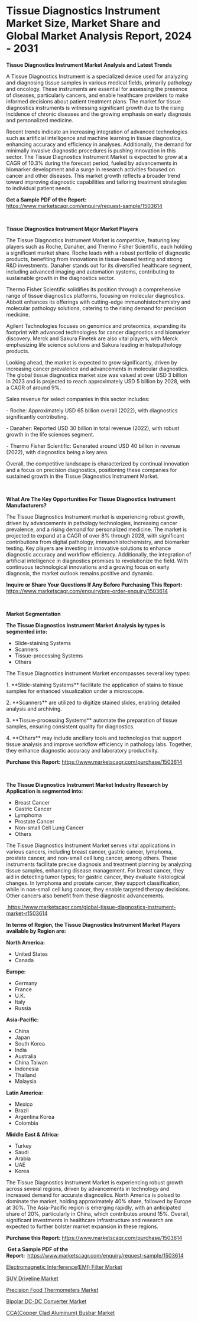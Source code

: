 <p><h1>Tissue Diagnostics Instrument Market Size, Market Share and Global Market Analysis Report, 2024 - 2031</h1></p><p><strong>Tissue Diagnostics Instrument Market Analysis and Latest Trends</strong></p>
<p><p>A Tissue Diagnostics Instrument is a specialized device used for analyzing and diagnosing tissue samples in various medical fields, primarily pathology and oncology. These instruments are essential for assessing the presence of diseases, particularly cancers, and enable healthcare providers to make informed decisions about patient treatment plans. The market for tissue diagnostics instruments is witnessing significant growth due to the rising incidence of chronic diseases and the growing emphasis on early diagnosis and personalized medicine.</p><p>Recent trends indicate an increasing integration of advanced technologies such as artificial intelligence and machine learning in tissue diagnostics, enhancing accuracy and efficiency in analyses. Additionally, the demand for minimally invasive diagnostic procedures is pushing innovation in this sector. The Tissue Diagnostics Instrument Market is expected to grow at a CAGR of 10.3% during the forecast period, fueled by advancements in biomarker development and a surge in research activities focused on cancer and other diseases. This market growth reflects a broader trend toward improving diagnostic capabilities and tailoring treatment strategies to individual patient needs.</p></p>
<p><strong>Get a Sample PDF of the Report:&nbsp;</strong> <a href="https://www.marketscagr.com/enquiry/request-sample/1503614?utm_campaign=1411&utm_medium=2&utm_source=Github&utm_content=ia&utm_term=12102024&utm_id=tissue-diagnostics-instrument">https://www.marketscagr.com/enquiry/request-sample/1503614</a></p>
<p>&nbsp;</p>
<p><strong>Tissue Diagnostics Instrument Major Market Players</strong></p>
<p><p>The Tissue Diagnostics Instrument Market is competitive, featuring key players such as Roche, Danaher, and Thermo Fisher Scientific, each holding a significant market share. Roche leads with a robust portfolio of diagnostic products, benefiting from innovations in tissue-based testing and strong R&D investments. Danaher stands out for its diversified healthcare segment, including advanced imaging and automation systems, contributing to sustainable growth in the diagnostics sector.</p><p>Thermo Fisher Scientific solidifies its position through a comprehensive range of tissue diagnostics platforms, focusing on molecular diagnostics. Abbott enhances its offerings with cutting-edge immunohistochemistry and molecular pathology solutions, catering to the rising demand for precision medicine.</p><p>Agilent Technologies focuses on genomics and proteomics, expanding its footprint with advanced technologies for cancer diagnostics and biomarker discovery. Merck and Sakura Finetek are also vital players, with Merck emphasizing life science solutions and Sakura leading in histopathology products.</p><p>Looking ahead, the market is expected to grow significantly, driven by increasing cancer prevalence and advancements in molecular diagnostics. The global tissue diagnostics market size was valued at over USD 3 billion in 2023 and is projected to reach approximately USD 5 billion by 2028, with a CAGR of around 9%.</p><p>Sales revenue for select companies in this sector includes:</p><p>- Roche: Approximately USD 65 billion overall (2022), with diagnostics significantly contributing.</p><p>- Danaher: Reported USD 30 billion in total revenue (2022), with robust growth in the life sciences segment.</p><p>- Thermo Fisher Scientific: Generated around USD 40 billion in revenue (2022), with diagnostics being a key area.</p><p>Overall, the competitive landscape is characterized by continual innovation and a focus on precision diagnostics, positioning these companies for sustained growth in the Tissue Diagnostics Instrument Market.</p></p>
<p>&nbsp;</p>
<p><strong>What Are The Key Opportunities For Tissue Diagnostics Instrument Manufacturers?</strong></p>
<p><p>The Tissue Diagnostics Instrument market is experiencing robust growth, driven by advancements in pathology technologies, increasing cancer prevalence, and a rising demand for personalized medicine. The market is projected to expand at a CAGR of over 8% through 2028, with significant contributions from digital pathology, immunohistochemistry, and biomarker testing. Key players are investing in innovative solutions to enhance diagnostic accuracy and workflow efficiency. Additionally, the integration of artificial intelligence in diagnostics promises to revolutionize the field. With continuous technological innovations and a growing focus on early diagnosis, the market outlook remains positive and dynamic.</p></p>
<p><strong>Inquire or Share Your Questions If Any Before Purchasing This Report:</strong> <a href="https://www.marketscagr.com/enquiry/pre-order-enquiry/1503614?utm_campaign=1411&utm_medium=2&utm_source=Github&utm_content=ia&utm_term=12102024&utm_id=tissue-diagnostics-instrument">https://www.marketscagr.com/enquiry/pre-order-enquiry/1503614</a></p>
<p>&nbsp;</p>
<p><strong>Market Segmentation</strong></p>
<p><strong>The Tissue Diagnostics Instrument Market Analysis by types is segmented into:</strong></p>
<p><ul><li>Slide-staining Systems</li><li>Scanners</li><li>Tissue-processing Systems</li><li>Others</li></ul></p>
<p><p>The Tissue Diagnostics Instrument Market encompasses several key types: </p><p>1. **Slide-staining Systems** facilitate the application of stains to tissue samples for enhanced visualization under a microscope.</p><p>2. **Scanners** are utilized to digitize stained slides, enabling detailed analysis and archiving.</p><p>3. **Tissue-processing Systems** automate the preparation of tissue samples, ensuring consistent quality for diagnostics.</p><p>4. **Others** may include ancillary tools and technologies that support tissue analysis and improve workflow efficiency in pathology labs. Together, they enhance diagnostic accuracy and laboratory productivity.</p></p>
<p><strong>Purchase this Report:&nbsp;</strong><a href="https://www.marketscagr.com/purchase/1503614?utm_campaign=1411&utm_medium=2&utm_source=Github&utm_content=ia&utm_term=12102024&utm_id=tissue-diagnostics-instrument">https://www.marketscagr.com/purchase/1503614</a></p>
<p>&nbsp;</p>
<p><strong>The Tissue Diagnostics Instrument Market Industry Research by Application is segmented into:</strong></p>
<p><ul><li>Breast Cancer</li><li>Gastric Cancer</li><li>Lymphoma</li><li>Prostate Cancer</li><li>Non-small Cell Lung Cancer</li><li>Others</li></ul></p>
<p><p>The Tissue Diagnostics Instrument Market serves vital applications in various cancers, including breast cancer, gastric cancer, lymphoma, prostate cancer, and non-small cell lung cancer, among others. These instruments facilitate precise diagnosis and treatment planning by analyzing tissue samples, enhancing disease management. For breast cancer, they aid in detecting tumor types; for gastric cancer, they evaluate histological changes. In lymphoma and prostate cancer, they support classification, while in non-small cell lung cancer, they enable targeted therapy decisions. Other cancers also benefit from these diagnostic advancements.</p></p>
<p><a href="https://www.marketscagr.com/global-tissue-diagnostics-instrument-market-r1503614?utm_campaign=1411&utm_medium=2&utm_source=Github&utm_content=ia&utm_term=12102024&utm_id=tissue-diagnostics-instrument">&nbsp;https://www.marketscagr.com/global-tissue-diagnostics-instrument-market-r1503614</a></p>
<p><strong>In terms of Region, the Tissue Diagnostics Instrument Market Players available by Region are:</strong></p>
<p>
    <p> <strong> North America: </strong>
        <ul>
            <li>United States</li>
            <li>Canada</li>
        </ul>
        </p> 
    <p> <strong> Europe: </strong>
        <ul>
            <li>Germany</li>
            <li>France</li>
            <li>U.K.</li>
            <li>Italy</li>
            <li>Russia</li>
        </ul>
        </p> 
    <p> <strong> Asia-Pacific: </strong>
        <ul>
            <li>China</li>
            <li>Japan</li>
            <li>South Korea</li>
            <li>India</li>
            <li>Australia</li>
            <li>China Taiwan</li>
            <li>Indonesia</li>
            <li>Thailand</li>
            <li>Malaysia</li>
        </ul>
        </p> 
    <p> <strong> Latin America: </strong>
        <ul>
            <li>Mexico</li>
            <li>Brazil</li>
            <li>Argentina Korea</li>
            <li>Colombia</li>
        </ul>
        </p> 
    <p> <strong> Middle East & Africa: </strong>
        <ul>
            <li>Turkey</li>
            <li>Saudi</li>
            <li>Arabia</li>
            <li>UAE</li>
            <li>Korea</li>
        </ul>
    </p>
    </p>
<p><p>The Tissue Diagnostics Instrument Market is experiencing robust growth across several regions, driven by advancements in technology and increased demand for accurate diagnostics. North America is poised to dominate the market, holding approximately 40% share, followed by Europe at 30%. The Asia-Pacific region is emerging rapidly, with an anticipated share of 20%, particularly in China, which contributes around 15%. Overall, significant investments in healthcare infrastructure and research are expected to further bolster market expansion in these regions.</p></p>
<p><strong>Purchase this Report: </strong><a href="https://www.marketscagr.com/purchase/1503614?utm_campaign=1411&utm_medium=2&utm_source=Github&utm_content=ia&utm_term=12102024&utm_id=tissue-diagnostics-instrument">https://www.marketscagr.com/purchase/1503614</a></p>
<p>&nbsp;<strong>Get a Sample PDF of the Report:&nbsp;&nbsp;</strong><a href="https://www.marketscagr.com/enquiry/request-sample/1503614?utm_campaign=1411&utm_medium=2&utm_source=Github&utm_content=ia&utm_term=12102024&utm_id=tissue-diagnostics-instrument">https://www.marketscagr.com/enquiry/request-sample/1503614</a></p>
<p><strong></strong></p>
<p><p><a href="https://www.linkedin.com/pulse/electromagnetic-interferenceemi-filter-market-share-pdhde?utm_campaign=1411&utm_medium=2&utm_source=Github&utm_content=ia&utm_term=12102024&utm_id=tissue-diagnostics-instrument">Electromagnetic Interference(EMI) Filter Market</a></p><p><a href="https://github.com/FahadAhmed223/Market-Research-Report-List-1/blob/main/suv-driveline-market.md?utm_campaign=1411&utm_medium=2&utm_source=Github&utm_content=ia&utm_term=12102024&utm_id=tissue-diagnostics-instrument">SUV Driveline Market</a></p><p><a href="https://github.com/NargisHussain432/Market-Research-Report-List-1/blob/main/precision-food-thermometers-market.md?utm_campaign=1411&utm_medium=2&utm_source=Github&utm_content=ia&utm_term=12102024&utm_id=tissue-diagnostics-instrument">Precision Food Thermometers Market</a></p><p><a href="https://www.linkedin.com/pulse/bipolar-dc-dc-converter-market-transformation-comparative-xvoie?utm_campaign=1411&utm_medium=2&utm_source=Github&utm_content=ia&utm_term=12102024&utm_id=tissue-diagnostics-instrument">Bipolar DC-DC Converter Market</a></p><p><a href="https://www.linkedin.com/pulse/global-ccacopper-clad-aluminum-busbar-market-size-trends-analysis-3xbhe?utm_campaign=1411&utm_medium=2&utm_source=Github&utm_content=ia&utm_term=12102024&utm_id=tissue-diagnostics-instrument">CCA(Copper Clad Aluminum) Busbar Market</a></p></p>